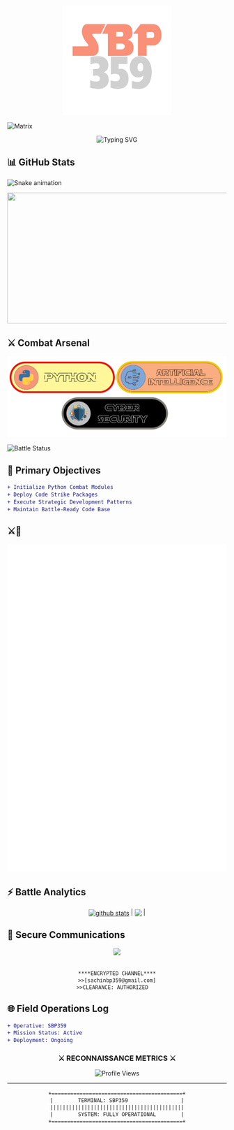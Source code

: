<div align="center">
    <img src="assets/logo.png" alt="Logo" width="250" height="250">
</div>

![Matrix](https://raw.githubusercontent.com/rodrigograca31/rodrigograca31/master/matrix.svg)
  
<div align="center">
    <img src="https://readme-typing-svg.demolab.com?font=Fira+Code&pause=1000&color=00FF00&background=000000&width=435&lines=System+Boot:+SACHINBP1024;Initializing+Combat+Protocols;Loading+Python+Arsenal...;Battle+Station+Ready!" alt="Typing SVG">
</div>

## 📊 GitHub Stats
![Snake animation](https://raw.githubusercontent.com/SBP359/SBP359/output/github-contribution-grid-snake.svg)


<div align="center">
<img src="https://media.giphy.com/media/LOEFObS6UKzZnz8X9Y/giphy.gif" width="600" height="300" />
</div>

## ⚔️ Combat Arsenal

<div align="center">
    <img src="assets/skills.png" alt="Logo" >
</div>

![Battle Status](https://img.shields.io/badge/BATTLE%20STATUS-ENGAGED-00FF00?style=for-the-badge)

</div>

## 🎯 Primary Objectives

```diff
+ Initialize Python Combat Modules
+ Deploy Code Strike Packages
+ Execute Strategic Development Patterns
+ Maintain Battle-Ready Code Base
```

## ⚔️👾
![Metrics](/github-metrics.svg)

## ⚡ Battle Analytics

<div align="center">
<a href="https://github.com/anuraghazra/github-readme-stats"><img align="center" src="https://github-readme-stats.vercel.app/api?username=SBP359&show_icons=true&include_all_commits=true&theme=buefy&hide_border=true" alt="github stats" /></a> | <a href="https://github.com/anuraghazra/github-readme-stats"><img align="center" src="https://github-readme-stats.vercel.app/api/top-langs/?username=SBP359&layout=compact&theme=buefy&hide_border=true" /></a> |

</div>


</div>

## 📡 Secure Communications

<div align="center">

<a href="mailto:sachinbp359@gmail.com">
  <img src="https://img.shields.io/badge/INITIATE_TRANSMISSION-%23000000.svg?&style=for-the-badge&logo=gmail&logoColor=00FF00" />
</a>

```ascii
  
****ENCRYPTED CHANNEL****
>>[sachinbp359@gmail.com]
>>CLEARANCE: AUTHORIZED   

```

</div>

## 🌐 Field Operations Log

```diff
+ Operative: SBP359
+ Mission Status: Active
+ Deployment: Ongoing
```


<div align="center">

### ⚔️ RECONNAISSANCE METRICS ⚔️

![Profile Views](https://komarev.com/ghpvc/?username=SACHINBP1024&color=00FF00&style=flat-square&label=ZONE+INFILTRATIONS)

</div>

---
<div align="center">

```ascii
+==========================================+
|        TERMINAL: SBP359                 |
|||||||||||||||||||||||||||||||||||||||||||
|        SYSTEM: FULLY OPERATIONAL        |
+==========================================+
```

</div>
